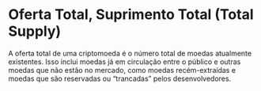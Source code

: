 # Oferta Total, Suprimento Total (Total Supply)

A oferta total de uma criptomoeda é o número total de moedas atualmente existentes. Isso inclui moedas já em circulação entre o público e outras moedas que não estão no mercado, como moedas recém-extraídas e moedas que são reservadas ou “trancadas” pelos desenvolvedores.

